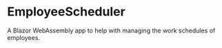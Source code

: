 # EmployeeScheduler
A Blazor WebAssembly app to help with managing the work schedules of employees.
